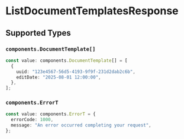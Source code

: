 # ListDocumentTemplatesResponse


## Supported Types

### `components.DocumentTemplate[]`

```typescript
const value: components.DocumentTemplate[] = [
  {
    uuid: "123e4567-56d5-4193-9f9f-231d2dab2c6b",
    editDate: "2025-08-01 12:00:00",
  },
];
```

### `components.ErrorT`

```typescript
const value: components.ErrorT = {
  errorCode: 1000,
  message: "An error occurred completing your request",
};
```

